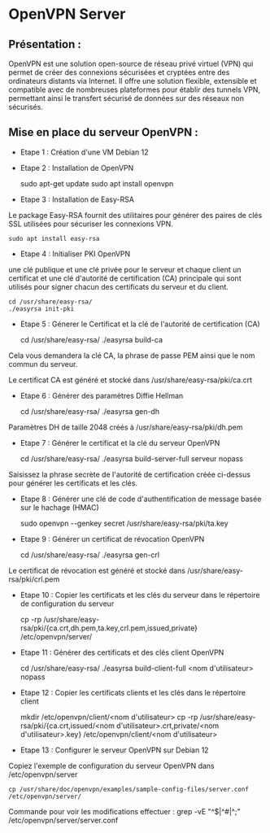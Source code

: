 # **OpenVPN Server**

## Présentation : 

OpenVPN est une solution open-source de réseau privé virtuel (VPN) qui permet de créer des connexions sécurisées et cryptées entre des ordinateurs distants via Internet. Il offre une solution flexible, extensible et compatible avec de nombreuses plateformes pour établir des tunnels VPN, permettant ainsi le transfert sécurisé de données sur des réseaux non sécurisés.

## Mise en place du serveur OpenVPN : 

- Etape 1 : Création d'une VM Debian 12

- Etape 2 : Installation de OpenVPN

    sudo apt-get update
    sudo apt install openvpn

- Etape 3 : Installation de Easy-RSA

Le package Easy-RSA fournit des utilitaires pour générer des paires de clés SSL utilisées pour sécuriser les connexions VPN.

    sudo apt install easy-rsa

- Etape 4 : Initialiser PKI OpenVPN

une clé publique et une clé privée pour le serveur et chaque client
un certificat et une clé d'autorité de certification (CA) principale qui sont utilisés pour signer chacun des certificats du serveur et du client.

    cd /usr/share/easy-rsa/
    ./easyrsa init-pki

- Etape 5 : Génerer le Certificat et la clé de l'autorité de certification (CA)

    cd /usr/share/easy-rsa/
    ./easyrsa build-ca

Cela vous demandera la clé CA, la phrase de passe PEM ainsi que le nom commun du serveur.

Le certificat CA est généré et stocké dans  /usr/share/easy-rsa/pki/ca.crt

- Etape 6 : Générer des paramètres Diffie Hellman

    cd /usr/share/easy-rsa/
    ./easyrsa gen-dh

Paramètres DH de taille 2048 créés à /usr/share/easy-rsa/pki/dh.pem

- Etape 7 : Générer le certificat et la clé du serveur OpenVPN

    cd /usr/share/easy-rsa/
    ./easyrsa build-server-full serveur nopass

Saisissez la phrase secrète de l'autorité de certification créée ci-dessus pour générer les certificats et les clés.

- Etape 8 : Générer une clé de code d'authentification de message basée sur le hachage (HMAC)

    sudo openvpn --genkey secret /usr/share/easy-rsa/pki/ta.key

- Etape 9 : Générer un certificat de révocation OpenVPN

    cd /usr/share/easy-rsa/
    ./easyrsa gen-crl

Le certificat de révocation est généré et stocké dans  /usr/share/easy-rsa/pki/crl.pem

- Etape 10 : Copier les certificats et les clés du serveur dans le répertoire de configuration du serveur

    cp -rp /usr/share/easy-rsa/pki/{ca.crt,dh.pem,ta.key,crl.pem,issued,private} /etc/openvpn/server/

- Etape 11 : Générer des certificats et des clés client OpenVPN

    cd /usr/share/easy-rsa/
    ./easyrsa build-client-full <nom d'utilisateur> nopass

- Etape 12 : Copier les certificats clients et les clés dans le répertoire client

    mkdir /etc/openvpn/client/<nom d'utilisateur>
    cp -rp /usr/share/easy-rsa/pki/{ca.crt,issued/<nom d'utilisateur>.crt,private/<nom d'utilisateur>.key} /etc/openvpn/client/<nom d'utilisateur>

- Etape 13 : Configurer le serveur OpenVPN sur Debian 12

Copiez l'exemple de configuration du serveur OpenVPN dans /etc/openvpn/server

    cp /usr/share/doc/openvpn/examples/sample-config-files/server.conf /etc/openvpn/server/



Commande pour voir les modifications effectuer : 
    grep -vE "^$|^#|^;" /etc/openvpn/server/server.conf